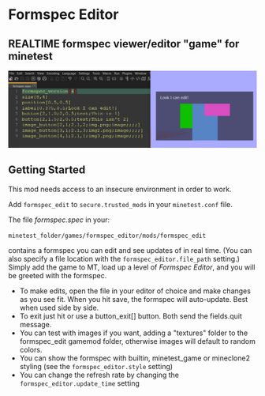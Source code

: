 # Formspec Editor
## REALTIME formspec viewer/editor "game" for minetest

![formspec editor preview](preview.png)

## Getting Started 

This mod needs access to an insecure environment in order to work.

Add `formspec_edit` to `secure.trusted_mods` in your `minetest.conf` file.

The file *formspec.spec* in your:

```minetest_folder/games/formspec_editor/mods/formspec_edit```

contains a formspec you can edit and see updates of in real time. (You can also specify a file location with the `formspec_editor.file_path` setting.)
Simply add the game to MT, load up a level of *Formspec Editor*, and
you will be greeted with the formspec. 

- To make edits, open the file in your editor of choice and make changes as you see fit. When you hit save, the formspec will auto-update. Best when used side by side. 
- To exit just hit <escape> or use a button_exit[] button. Both send the
fields.quit message.
- You can test with images if you want, adding a "textures" folder to the 
formspec_edit gamemod folder, otherwise images will default to random colors.
- You can show the formspec with builtin, minetest_game or mineclone2 styling (see the `formspec_editor.style` setting)
- You can change the refresh rate by changing the `formspec_editor.update_time` setting

